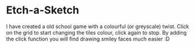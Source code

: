 # Etch-a-Sketch

I have created a old school game with a colourful (or greyscale) twist.
Click on the grid to start changing the tiles colour, click again to stop.
By adding the click function you will find drawing smiley faces much easier :D